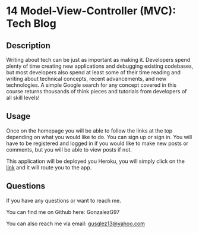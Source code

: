 # 14 Model-View-Controller (MVC): Tech Blog

## Description

Writing about tech can be just as important as making it. Developers spend plenty of time creating new applications and debugging existing codebases, but most developers also spend at least some of their time reading and writing about technical concepts, recent advancements, and new technologies. A simple Google search for any concept covered in this course returns thousands of think pieces and tutorials from developers of all skill levels!

## Usage

Once on the homepage you will be able to follow the links at the top depending on what you would like to do. You can sign up or sign in. You will have to be registered and logged in if you would like to make new posts or comments, but you will be able to view posts if not.

This application will be deployed you Heroku, you will simply click on the [link](https://still-shore-46462.herokuapp.com/) and it will route you to the app.

## Questions 

If you have any questions or want to reach me.

You can find me on Github here: GonzalezG97

You can also reach me via email: gusglez13@yahoo.com


